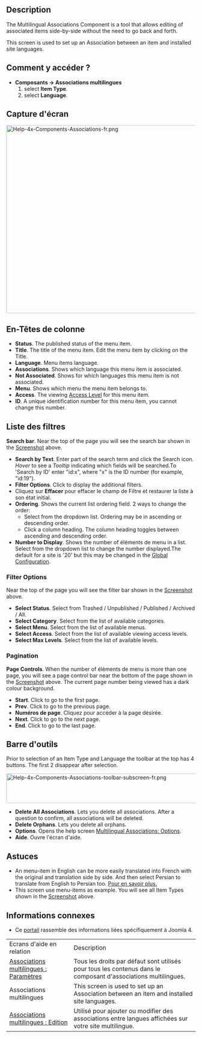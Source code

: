<!-- Filename: Help4.x:Multilingual_Associations / Display title: Associations multilingues -->

## Description

The Multilingual Associations Component is a tool that allows editing of
associated items side-by-side without the need to go back and forth.

This screen is used to set up an Association between an item and
installed site languages.

## Comment y accéder ?

- **Composants **→** Associations multilingues**
  1.  select **Item Type**.
  2.  select **Language**.

## Capture d'écran

<img
src="https://docs.joomla.org/images/thumb/c/c3/Help-4x-Components-Associations-fr.png/800px-Help-4x-Components-Associations-fr.png"
decoding="async"
srcset="https://docs.joomla.org/images/thumb/c/c3/Help-4x-Components-Associations-fr.png/1200px-Help-4x-Components-Associations-fr.png 1.5x, https://docs.joomla.org/images/thumb/c/c3/Help-4x-Components-Associations-fr.png/1600px-Help-4x-Components-Associations-fr.png 2x"
data-file-width="2720" data-file-height="1700" width="800" height="500"
alt="Help-4x-Components-Associations-fr.png" />

## En-Têtes de colonne

- **Status**. The published status of the menu item.
- **Title**. The title of the menu item. Edit the menu item by clicking
  on the Title.
- **Language**. Menu items language.
- **Associations**. Shows which language this menu item is associated.
- **Not Associated**. Shows for which languages this menu item is not
  associated.
- **Menu**. Shows which menu the menu item belongs to.
- **Access**. The viewing [Access
  Level](https://docs.joomla.org/Help4.x:Users:_Viewing_Access_Levels/en "Help4.x:Users: Viewing Access Levels/en")
  for this menu item.
- **ID**. A unique identification number for this menu item, you cannot
  change this number.

## Liste des filtres

**Search bar**. Near the top of the page you will see the search bar
shown in the [Screenshot](#screenshot) above.

- **Search by Text**. Enter part of the search term and click the Search
  icon. *Hover* to see a *Tooltip* indicating which fields will be
  searched.To 'Search by ID' enter "id:x", where "x" is the ID number
  (for example, "id:19").
- **Filter Options**. Click to display the additional filters.
- Cliquez sur **Effacer** pour effacer le champ de Filtre et restaurer
  la liste à son état initial.
- **Ordering**. Shows the current list ordering field. 2 ways to change
  the order:
  - Select from the dropdown list. Ordering may be in ascending or
    descending order.
  - Click a column heading. The column heading toggles between ascending
    and descending order.
- **Number to Display**. Shows the number of éléments de menu in a list.
  Select from the dropdown list to change the number displayed.The
  default for a site is '20' but this may be changed in the [Global
  Configuration](https://docs.joomla.org/Help4.x:Site_Global_Configuration/en#defaultlistlimit "Help4.x:Site Global Configuration/en").

### Filter Options

Near the top of the page you will see the filter bar shown in the
[Screenshot](#screenshot) above.

- **Select Status**. Select from Trashed / Unpublished / Published /
  Archived / All.
- **Select Category**. Select from the list of available categories.
- **Select Menu**. Select from the list of available menus.
- **Select Access**. Select from the list of available viewing access
  levels.
- **Select Max Levels**. Select from the list of available levels.

### Pagination

**Page Controls**. When the number of éléments de menu is more than one
page, you will see a page control bar near the bottom of the page shown
in the [Screenshot](#screenshot) above. The current page number being
viewed has a dark colour background.

- **Start**. Click to go to the first page.
- **Prev**. Click to go to the previous page.
- **Numéros de page**. Cliquez pour accéder à la page désirée.
- **Next**. Click to go to the next page.
- **End**. Click to go to the last page.

## Barre d'outils

Prior to selection of an Item Type and Language the toolbar at the top
has 4 buttons. The first 2 disappear after selection.

<img
src="https://docs.joomla.org/images/thumb/7/7a/Help-4x-Components-Associations-toolbar-subscreen-fr.png/800px-Help-4x-Components-Associations-toolbar-subscreen-fr.png"
decoding="async"
srcset="https://docs.joomla.org/images/thumb/7/7a/Help-4x-Components-Associations-toolbar-subscreen-fr.png/1200px-Help-4x-Components-Associations-toolbar-subscreen-fr.png 1.5x, https://docs.joomla.org/images/thumb/7/7a/Help-4x-Components-Associations-toolbar-subscreen-fr.png/1600px-Help-4x-Components-Associations-toolbar-subscreen-fr.png 2x"
data-file-width="2771" data-file-height="273" width="800" height="79"
alt="Help-4x-Components-Associations-toolbar-subscreen-fr.png" />

- **Delete All Associations**. Lets you delete all associations. After a
  question to confirm, all associations will be deleted.
- **Delete Orphans**. Lets you delete all orphans.
- **Options**. Opens the help screen [Multilingual Associations:
  Options](https://docs.joomla.org/Help4.x:Multilingual_Associations:_Options/en "Help4.x:Multilingual Associations: Options/en").
- **Aide**. Ouvre l'écran d'aide.

## Astuces

- An menu-item in English can be more easily translated into French with
  the original and translation side by side. And then select Persian to
  translate from English to Persian too. [Pour en savoir
  plus.](https://docs.joomla.org/Help4.x:Multilingual_Associations:_Edit/fr "Help4.x:Multilingual Associations: Edit/fr")
- This screen use menu-items as example. You will see all Item Types
  shown in the [Screenshot](#screenshot) above.

## Informations connexes

- Ce
  [portail](https://docs.joomla.org/Portal:Joomla_4/fr "Portal:Joomla 4/fr")
  rassemble des informations liées spécifiquement à Joomla 4.

|                                                                                                                                                                 |                                                                                                                |
|-----------------------------------------------------------------------------------------------------------------------------------------------------------------|----------------------------------------------------------------------------------------------------------------|
| Ecrans d'aide en relation                                                                                                                                       | Description                                                                                                    |
| [Associations multilingues : Paramètres](https://docs.joomla.org/Help4.x:Multilingual_Associations:_Options/fr "Help4.x:Multilingual Associations: Options/fr") | Tous les droits par défaut sont utilisés pour tous les contenus dans le composant d'associations multilingues. |
| <span class="mw-selflink selflink">Associations multilingues</span>                                                                                             | This screen is used to set up an Association between an item and installed site languages.                     |
| [Associations multilingues : Edition](https://docs.joomla.org/Help4.x:Multilingual_Associations:_Edit/fr "Help4.x:Multilingual Associations: Edit/fr")          | Utilisé pour ajouter ou modifier des associations entre langues affichées sur votre site multilingue.          |
